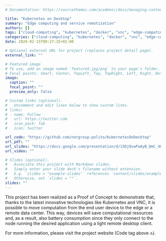 ```yaml
---
# Documentation: https://sourcethemes.com/academic/docs/managing-content/

title: "Kubernetes on Desktop"
summary: "Edge computing and service remotization"
authors: []
tags: ["cloud-computing", "kubernetes", "docker", "vnc", "edge-computing"]
categories: ["cloud-computing", "kubernetes", "docker", "vnc", "edge-computing"]
date: 2020-02-15T00:27:15+02:00

# Optional external URL for project (replaces project detail page).
external_link: ""

# Featured image
# To use, add an image named `featured.jpg/png` to your page's folder.
# Focal points: Smart, Center, TopLeft, Top, TopRight, Left, Right, BottomLeft, Bottom, BottomRight.
image:
  caption: ""
  focal_point: ""
  preview_only: false

# Custom links (optional).
#   Uncomment and edit lines below to show custom links.
# links:
# - name: Follow
#   url: https://twitter.com
#   icon_pack: fab
#   icon: twitter

url_code: "https://github.com/netgroup-polito/KubernetesOnDesktop"
url_pdf: ""
url_slides: "https://docs.google.com/presentation/d/15Dj8vwPaAyB_QmC_4886_E1K4pc7DzzlEPeiWJJMcCI/edit#slide=id.g742e3e7cd_1_16"
url_video: ""

# Slides (optional).
#   Associate this project with Markdown slides.
#   Simply enter your slide deck's filename without extension.
#   E.g. `slides = "example-slides"` references `content/slides/example-slides.md`.
#   Otherwise, set `slides = ""`.
slides: ""
---
```


This project has been realized as a Proof of Concept to demonstrate that, thanks to the latest innovative technologies like Kubernetes and VNC, it is possible to move computation from the end user device to the edge or a remote data center. This way, devices will save computational resources and, as a result, also battery consumption since they only connect to the node running the desired application using a light remote desktop client.

For more information, please visit the project website (Code tag above 🔝).